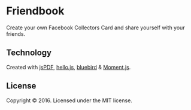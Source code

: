# Friendbook

Create your own Facebook Collectors Card and share yourself with your friends.

## Technology

Created with [jsPDF](https://github.com/MrRio/jsPDF), [hello.js](https://adodson.com/hello.js), [bluebird](http://bluebirdjs.com) & [Moment.js](http://momentjs.com/).

## License

Copyright © 2016. Licensed under the MIT license.
